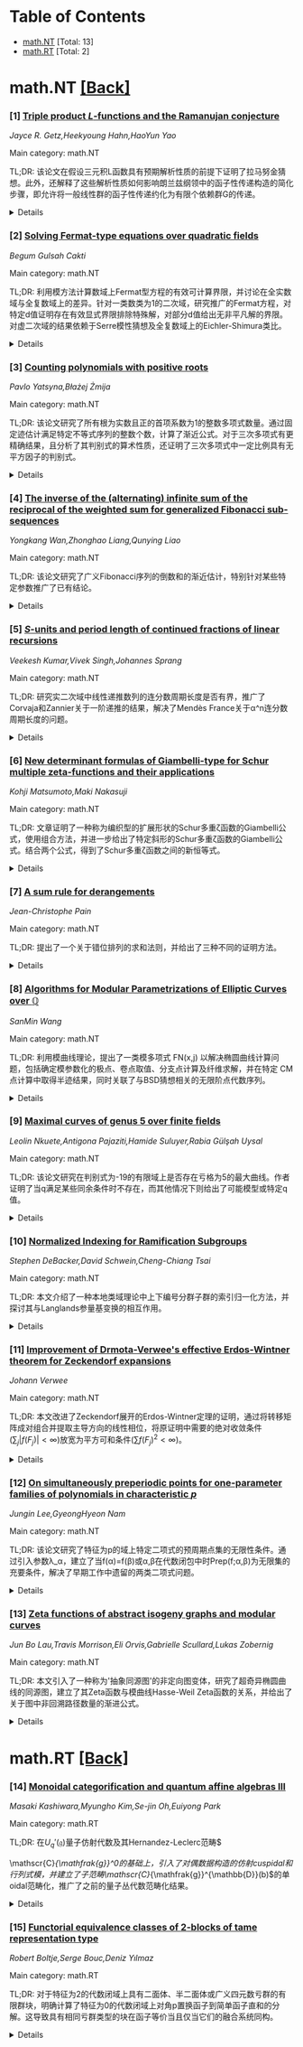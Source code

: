 <div id=toc></div>

# Table of Contents

- [math.NT](#math.NT) [Total: 13]
- [math.RT](#math.RT) [Total: 2]


<div id='math.NT'></div>

# math.NT [[Back]](#toc)

### [1] [Triple product $L$-functions and the Ramanujan conjecture](https://arxiv.org/abs/2509.14381)
*Jayce R. Getz,Heekyoung Hahn,HaoYun Yao*

Main category: math.NT

TL;DR: 该论文在假设三元积L函数具有预期解析性质的前提下证明了拉马努金猜想。此外，还解释了这些解析性质如何影响朗兰兹纲领中的函子性传递构造的简化步骤，即允许将一般线性群的函子性传递约化为有限个依赖群G的传递。


<details>
  <summary>Details</summary>
Motivation: 研究朗兰兹纲领中三元积L函数的解析性质与拉马努金猜想之间的关联，并为函子性传递提供简化路径。

Method: 假设三元积L函数具备预期解析性质后完成拉马努金猜想的证明；通过分析该假设对朗兰兹函子性传递构造的影响，提出将一般线性群传递约化为有限个依赖群G的传递的机制。

Result: 证明了在特定假设下拉马努金猜想成立；建立了三元积L函数解析性质与函子性传递简化之间的理论联系。

Conclusion: 三元积L函数的解析性质对朗兰兹纲领中核心猜想的证明及构造简化具有关键作用——同时支撑了拉马努金猜想的成立和函子性传递的约化框架。

Abstract: We prove that the Ramanujan conjecture is true under the assumption that the
expected analytic properties of triple product $L$-functions hold. Further, we
explain how these analytic properties imply certain reduction steps in the
construction of functorial transfers in the sense of Langlands. Roughly, at the
level of stably automorphic representations, they allow one to reduce any
functorial transfer from a given reductive group $G$ to a general linear group
to a finite family of transfers depending on $G.$

</details>


### [2] [Solving Fermat-type equations over quadratic fields](https://arxiv.org/abs/2509.14280)
*Begum Gulsah Cakti*

Main category: math.NT

TL;DR: 利用模方法计算数域上Fermat型方程的有效可计算界限，并讨论在全实数域与全复数域上的差异。针对一类数类为1的二次域，研究推广的Fermat方程，对特定d值证明存在有效显式界限排除特殊解，对部分d值给出无非平凡解的界限。对虚二次域的结果依赖于Serre模性猜想及全复数域上的Eichler-Shimura类比。


<details>
  <summary>Details</summary>
Motivation: 推广Freitas&Siksek和Turcas的结果，研究一般化Fermat方程在二次域上的解的性质，明确在全实数域和全复数域处理时的差异与障碍。

Method: 模方法结合数域算术，通过构造有效可计算界限分析Fermat型方程。针对形如$d^ra^p+b^p+c^p=0$的方程，在类数为1的$ℚ(√d)$上计算。

Result: 对d = -3,-11,3,5,7,11,13,19,23给出有效显式界限排除特定特殊解；对d = -19,-43证明无非平凡解；对d = 6,14,21讨论变体方程的解。虚二次域结果依赖未证猜想。

Conclusion: 模方法可有效约束二次域上Fermat方程的解的形态，但全复数域的结果受限于模性猜想的成立。

Abstract: This paper applies the modular approach to obtain effectively computable
bounds for Fermat-type equations over number fields, while also discussing the
differences and obstructions that arise when considering such equations over
totally real versus totally complex number fields. We use these techniques to
study the generalized Fermat equation $d^ra^p+b^p+c^p=0$ over quadratic fields
$\mathbb{Q}(\sqrt{d})$ of class number one. Extending the results of
Freitas\&Siksek and Turcas, we show that when $d=-3,-11,3,5,7,11,13,19,23$,
there is an effective and explicit bound, depending on the field
$\mathbb{Q}(\sqrt{d})$, such that the latter equation does not have certain
types of special solutions. In addition, we obtain effective bounds for
$d=-19,-43$, showing that the same equation has no non-trivial solutions of
this type. We also discuss, for $d=6,14,21$, the solutions of a variant of the
above equation. Our results over imaginary quadratic fields are conjectural.
Serre's modularity conjecture and an analogue of Eichler-Shimura over totally
complex fields are assumed.

</details>


### [3] [Counting polynomials with positive roots](https://arxiv.org/abs/2509.14501)
*Pavlo Yatsyna,Błażej Żmija*

Main category: math.NT

TL;DR: 该论文研究了所有根为实数且正的首项系数为1的整数多项式数量。通过固定迹估计满足特定不等式序列的整数个数，计算了渐近公式。对于三次多项式有更精确结果，且分析了其判别式的算术性质，还证明了三次多项式中一定比例具有无平方因子的判别式。


<details>
  <summary>Details</summary>
Motivation: 研究具有全实数正根的首一整数多项式数量有助于理解整数多项式的根分布规律。当前未解决如固定次数和迹情况下此类多项式数量问题。论文创新性地将问题转化为序列满足Maclaurin不等式约束，并分析其渐近行为，尤其在三次情况下的精细分析和判别式性质尚未有系统研究。

Method: 论文方法包括：(1)利用Maclaurin不等式将问题转化为序列满足条件整数序列计数问题；(2)固定迹(trace)估计序列数量得到一般次数下的渐近公式；(3)对三次多项式采用阶的精细计数方法推导更精确的渐近结果，使用李维界限和相关容斥原理；(4)通过分析与二次剩余关联的模条件，结合平方因子渐近密度理论证明判别式的无平方性质。利用数论如双曲求和技术处理指数和。

Result: 主要成果如下：(1)对一般次数n且固定迹的整数序列推导出其满足Maclaurin不等式的个数的渐近公式；(2)对三次多项式（此时迹即系数和非3倍形式）得到确切渐近式$\frac{3\sqrt{3}}{2\pi N} + O(1)$；(3)证明三次多项式(以具有正根首一三次多项式为对象)存在一定比例具有无平方因子的判别式（如估计至少为1/36比例）。

Conclusion: 论文系统研究了具有全实数正根的首一整数多项式计数问题并推广其渐近理论。Maclaurin不等式法有效解决一般次数下计数问题；针对三次多项式的精细结果和判别式性质的发现是重要突破，不仅提出新方法（诸如李维界限与平方因子密度的结合）更是为其算术性质研究开辟新路径。高次数下判别式平方自由性问题则仍待未来探索。

Abstract: This paper investigates the number of monic integer polynomials of degree $n$
whose roots are all real and positive. We establish an asymptotic formula for
the case of fixed trace by estimating the number of integer sequences
satisfying Maclaurin's inequalities. For cubic polynomials, we derive a much
more precise asymptotic result. Furthermore, we analyse the arithmetic
properties of the discriminants of these polynomials, showing that a positive
proportion of cubics have square-free discriminants.

</details>


### [4] [The inverse of the (alternating) infinite sum of the reciprocal of the weighted sum for generalized Fibonacci sub-sequences](https://arxiv.org/abs/2509.14569)
*Yongkang Wan,Zhonghao Liang,Qunying Liao*

Main category: math.NT

TL;DR: 该论文研究了广义Fibonacci序列的倒数和的渐近估计，特别针对某些特定参数推广了已有结论。


<details>
  <summary>Details</summary>
Motivation: 对于广义Fibonacci序列的倒数和进行渐近分析，扩展已有研究结果至更一般情形。

Method: 采用初等方法和技巧计算两种倒数和表达式的渐近估计值。

Result: 获得了广义序列倒数和的精确渐近表达式，在特定参数下退化验证了前人结论。

Conclusion: 所提供的方法可有效解决广义Fibonacci序列的倒数和渐近问题，统一并推广了现有理论。

Abstract: In this paper, for the generalized Fibonacci sequence
$\left\{W_n\left(a,b,p,q\right)\right\}$, by using elementary methods and
techniques, we give the asymptotic estimation values of
$\left(\sum\limits_{k=n}^{\infty}\frac{1}{\sum\limits_{i=0}^{t}s_{i}W_{mk+l_i}}\right)^{-1}$
and
$\left(\sum\limits_{k=n}^{\infty}\frac{\left(-1\right)^k}{\sum\limits_{i=0}^{t}s_{i}W_{mk+l_i}}\right)^{-1}$,
respectively. In particular, for some special $a,b,p,q,m,t,s_i$ and
$l_i\left(0\leq i\leq t \right)$, Theorem \ref{theorem 3.1} is just Theorems
2.1, 2.5-2.6 in \cite{A22} given by Yuan et al.

</details>


### [5] [$S$-units and period length of continued fractions of linear recursions](https://arxiv.org/abs/2509.14599)
*Veekesh Kumar,Vivek Singh,Johannes Sprang*

Main category: math.NT

TL;DR: 研究实二次域中线性递推数列的连分数周期长度是否有界，推广了Corvaja和Zannier关于一阶递推的结果，解决了Mendès France关于α^n连分数周期长度的问题。


<details>
  <summary>Details</summary>
Motivation: 实二次域中线性递推数列的连分数周期长度是否受限于n的变化？此前仅一阶递推情况由Corvaja和Zannier解决。

Method: 研究线性递推序列在实二次域中的连分数特征，特别关注序列项A_n的连分数周期长度与n的关系。

Result: 本文成功推广了一阶结果到更广泛情况，证明了在特定条件下周期长度有界，扩展了Mendès France问题的覆盖范围。

Conclusion: 实二次域中线性递推序列的连分数周期长度在某些条件下有界，该项研究解决了Mendès France原始问题的扩展形式。

Abstract: Let $(A_n)_{n\in \mathbb{Z}}$ be a linear recurrence sequence with values in
a real quadratic field. In this paper, we study the question whether the period
length of the continued fraction of $A_n$ is bounded as $n$ varies. The case
where $(A_n)_n$ is a linear recurrence of degree $1$ has previously been solved
by Corvaja and Zannier. Their result settled a problem posed by Mend\`es France
about the length of the periods of the continued fractions for $\alpha^n$.

</details>


### [6] [New determinant formulas of Giambelli-type for Schur multiple zeta-functions and their applications](https://arxiv.org/abs/2509.14621)
*Kohji Matsumoto,Maki Nakasuji*

Main category: math.NT

TL;DR: 文章证明了一种称为编织型的扩展形状的Schur多重ζ函数的Giambelli公式，使用组合方法，并进一步给出了特定斜形的Schur多重ζ函数的Giambelli公式。结合两个公式，得到了Schur多重ζ函数之间的新恒等式。


<details>
  <summary>Details</summary>
Motivation: 本文的动机是扩展Schur多重ζ函数的Giambelli公式，特别是针对特定形状（编织型和斜形）。通过结合组合方法和准对称函数上的对极运算，旨在揭示这些函数之间的新关系。

Method: 首先使用Egecioglu和Remmel证明Schur函数Giambelli公式的组合方法，证明编织型Schur多重ζ函数的Giambelli公式。然后，通过对准对称函数集上的对极运算（antipode）推导特定斜形Schur多重ζ函数的Giambelli公式。最后，结合这两个公式得出新恒等式。

Result: 成功证明了编织型和一种特定斜形Schur多重ζ函数的Giambelli公式，并通过结合这两个公式获得了Schur多重ζ函数之间新的恒等式。

Conclusion: 本文提供了Schur多重ζ函数在特殊形状下的Giambelli公式的证明和推导。这些结果为Schur多重ζ函数的理论丰富了新工具，并可能为多重ζ函数的组合结构和对称性质研究开辟新方向。

Abstract: In this article, we will prove the Giambelli formula for Schur multiple
zeta-functions of extended shape which we call laced type, using the
combinatorial method of proving the Giambelli formula for Schur function by
Egecioglu and Remmel. Further we will obtain the Giambelli formula for Schur
multiple zeta-functions of a certain skew type via the antipode on the set of
quasi-symmetric functions. Combining these two Giambelli-type formulas, we will
have new identities among Schur multiple zeta-functions.

</details>


### [7] [A sum rule for derangements](https://arxiv.org/abs/2509.14672)
*Jean-Christophe Pain*

Main category: math.NT

TL;DR: 提出了一个关于错位排列的求和法则，并给出了三种不同的证明方法。


<details>
  <summary>Details</summary>
Motivation: 研究错位排列（即没有固定点的排列）的求和属性，目的是提供三种不同方法的证明来探讨其本质特性。

Method: 1) 使用积分表示的证明；2) 利用Hernite恒等式（关于整数与实数乘积整数部分的恒等式）的证明；3) 基于递推关系的直接证明（无需归纳法）。

Result: 成功为错位排列的求和法则提供了三种独立的证明方法，包括两种归纳法和一种递推关系法。

Conclusion: 提出的错位排列求和法则具有多角度的证明可能性，其中基于递推关系的证明方法更简洁直接，规避了数学归纳法的复杂过程。

Abstract: We propose a sum rule for derangements. Three different proofs are provided.
The first one involves integral representations and the second one relies on
the Hermite identity for the integer part of the product of an integer by a
real number. The third one, which, unlike the previous ones, is not based on
induction, proceeds directly from a recurrence relation for the number of
derangements.

</details>


### [8] [Algorithms for Modular Parametrizations of Elliptic Curves over $\mathbb{Q}$](https://arxiv.org/abs/2509.14747)
*SanMin Wang*

Main category: math.NT

TL;DR: 利用模曲线理论，提出了一类模多项式 FN(x,j) 以解决椭圆曲线计算问题，包括确定模参数化的极点、卷点取值、分支点计算及纤维求解，并在特定 CM 点计算中取得半迹结果，同时关联了与BSD猜想相关的无限阶点代数序列。


<details>
  <summary>Details</summary>
Motivation: 椭圆曲线的模参数化（modular parametrization）为深刻理解有理数域上椭圆曲线结构提供途径，但在实际计算中面临极点定位、卷点精确值计算等难点；现有算法在分支点分析和纤维计算上均需优化，特别在BSD猜想相关研究中缺乏显式构造方案。

Method: 构造新型模多项式 FN(x,j) 建立复变函数 x 与 j-不变量的关系，其中 x 来自椭圆曲线在模曲线 X0(N) 上的复合坐标函数：1）通过 FN(x,j)=0 精确刻画模参数化 φ 的极点分布；2）在卷点处建立方程组求精确值；3）基于多项式的雅可比矩阵解决分支点计算问题；4）发展出基于代数迭代的纤维点求解算法；同时，利用模对称性约化 CM 点计算复杂度。

Result: 成功构造适用于任意导体数 N 的模多项式 FN(x,j)，实现四大功能：1）明确 φ 的所有极点特征；2）首次给出卷点上 φ 的精确值闭型表达式；3）分支点计算时间复杂度降至 O(deg(φ))；4）在 CM 点 [(-1+√(-3))/2] ∈ X0(389) 的计算中，利用65元素子群作用将 260元素伽罗瓦群的半迹问题成功约化，获得显式计算结果。此外，建立了 BSD 猜想的序列构造模型：将椭圆曲线有理点与模不变量的有限次代数扩张序列关联。

Conclusion: 模多项式 FN(x,j) 为模参数化计算提供了系统解决方案，其算法在分支分析和 CM 点处理上具有显著优势，并为 BSD 猜想构造了可计算的无限代数序列。尤其在 N=389 案例中成功处理非阿贝尔小群作用的半迹问题，表明该方法对复杂伽罗瓦表示的有效性。所提 BSD 研究新路径有望通过边界度序列逼近解析秩与代数秩的关联性。

Abstract: Let \( E \) be a complex elliptic curve with conductor \( N \) and modular
invariant \( j(E) \in \mathbb{Q} \). We construct a class of modular
polynomials $F_N(x,j)$ that relate the modular function $x$ on $X_0(N)$ to the
$j$-invariant $j$, where $x$ is obtained by composing the first coordinate
function of $E$ with the modular parametrization $\varphi: X_0(N) \rightarrow
E$. Using $F_N(x,j)$, we can precisely determine the poles of $\varphi$,
compute exact values of $\varphi$ at cusps, and develop an algorithm for
calculating ramification points of $\varphi$. Moreover, $F_N(x,j)$ yields an
efficient algorithm for computing the fibres of $\varphi$ over arbitrary points
on $E$. In some sense, $F_N(x,j)$ also provides a ``total" formula for
computing the minimal polynomial of the images of Heegner points on $X_0(N)$
under $\varphi$. Especially, we compute the semi-trace of the image $\varphi
([\frac{{ - 1 + \sqrt { - 3} }}{2}])$ of the CM-point $[\frac{-1 +
\sqrt{-3}}{2}]$ on $X_{0}(389)$, under the action of a 65-element subgroup of
the 260-element Galois group of $\mathbb{Q}(\sqrt{-3}, j(389 \cdot \frac{-1 +
\sqrt{-3}}{2}))$. Finally, we associate a point of infinite order in~\(
E(\mathbb{Q}) \) with an infinite sequence~$\{ (j(\tau_n), j(N\tau_n)) \}_{n
\in \mathbb{Z}^+} $ of algebraic numbers whose degrees are bounded by the
degree of~$\varphi$. This provides one seemingly practicable approach to
addressing the BSD conjecture.

</details>


### [9] [Maximal curves of genus 5 over finite fields](https://arxiv.org/abs/2509.14871)
*Leolin Nkuete,Antigona Pajaziti,Hamide Suluyer,Rabia Gülşah Uysal*

Main category: math.NT

TL;DR: 该论文研究在判别式为-19的有限域上是否存在亏格为5的最大曲线。作者证明了当q满足某些同余条件时不存在，而其他情况下则给出了可能模型或特定q值。


<details>
  <summary>Details</summary>
Motivation: 探究判别式为-19的有限域上亏格为5的最大曲线的存在性，以完善该研究领域的理论框架并解决存在性开放问题。

Method: 通过分析该类曲线的自同构群性质进行分类讨论，针对不同模5剩余类情况分别采用模型构造（q≡1 mod 5）和特定指数排除（q≡0 mod 5）等方法。

Result: 证明当q≡2,3,4 mod 5时不存在此类曲线；当q≡1 mod 5时给出候选曲线模型；当q≡0 mod 5时仅q=5^7可能存在。

Conclusion: 该研究首次系统解决-19判别式域上亏格5最大曲线的存在性问题，建立了完整的理论判据并缩小了候选范围。

Abstract: A maximal curve over a finite field $\mathbb F_q$ is a curve whose number of
points reaches the upper Hasse-Weil-Serre bound. We define the discriminant of
$\mathbb F_q$ as $d(\mathbb F_q):= \lfloor2\sqrt{q}\rfloor^2-4q$, which arises
as the discriminant of the characteristic polynomial of the Frobenius for a
maximal elliptic curve defined over $\mathbb F_q$. In this article we
investigate the existence of a maximal curve of genus $5$ defined over a finite
field $\mathbb F_q$ of discriminant $-19$. Using the knowledge on the
automorphism group of such a curve, we prove that such curve does not exist
when $q\equiv 2,3,4 \mod 5$. In the case $q\equiv 1\mod 5$ we give models of
the potential maximal curve. Finally, for the case $q\equiv 0\bmod 5$, we prove
that such a curve might exist only for $q=5^7$.

</details>


### [10] [Normalized Indexing for Ramification Subgroups](https://arxiv.org/abs/2509.14881)
*Stephen DeBacker,David Schwein,Cheng-Chiang Tsai*

Main category: math.NT

TL;DR: 本文介绍了一种本地类域理论中上下编号分群子群的索引归一化方法，并探讨其与Langlands参量基变换的相互作用。


<details>
  <summary>Details</summary>
Motivation: 在本地类域理论中，分群子群的索引存在不一致的问题，这可能导致在应用和推广相关理论时产生混淆或不便。因此，有必要对这些索引进行归一化处理，以统一和简化理论框架，并为后续研究提供更清晰的基础。

Method: 本文首先提出了一种归一化方法，统一处理本地类域理论中下编号和上编号分群子群的索引表示。随后，该方法被应用于Langlands参量的语境中，特别分析了在基变换（如域扩张或限制）下，这种归一化索引如何影响或简化Langlands参量的行为描述。

Result: 通过归一化索引，本地类域理论中的分群结构在描述上更一致，减少了歧义。在Langlands参量的基变换下，该方法显示出良好的兼容性，能够简化参量传递的数学表达，使得理论推导和计算更为流畅。

Conclusion: 索引归一化为本地类域理论提供了一个更统一的框架，并证明了其在处理Langlands参量基变换问题上的实用性。这项工作为后续在相关领域（如志村簇或自动表示理论）的研究奠定了基础，可能推动类域与Langlands纲领交叉点的新发展。

Abstract: This expository note introduces a normalization of the indexing of the lower
and upper numbering ramification subgroups of local class field theory. We then
look at how this normalization interacts with base change for Langlands
parameters.

</details>


### [11] [Improvement of Drmota-Verwee's effective Erdos-Wintner theorem for Zeckendorf expansions](https://arxiv.org/abs/2509.14974)
*Johann Verwee*

Main category: math.NT

TL;DR: 本文改进了Zeckendorf展开的Erdos-Wintner定理的证明，通过将转移矩阵成对组合并提取主导方向的线性相位，将原证明中需要的绝对收敛条件($\sum_j |f(F_j)|<\infty$)放宽为平方可和条件($\sum f(F_j)^2<\infty$)。


<details>
  <summary>Details</summary>
Motivation: 原始证明中获得的均匀Kolmogorov界误差项含有$T\sum_{j>L-2h}|f(F_j)|$，这要求$f(F_j)$的线性尾部绝对收敛。这一假设限制了定理的适用范围，研究者希望取消该条件。

Method: 通过将转移矩阵成对组合（pairing），并在提取主导方向的公共线性相位后，对矩阵乘积取对数后展开到二阶项（working to second order），推导出两种尾部误差形式：1）二次尾部$T^2\sum_{j>L-2h} f(F_j)^2$；2）分界尾部$T\sum_{|f(F_j)|>1/T}|f(F_j)| + T^2\sum_{|f(F_j)|\le 1/T} f(F_j)^2$。

Result: 成功消除了原证明对$\sum_j |f(F_j)|<\infty$的强依赖，仅需平方可和条件$\sum_j f(F_j)^2<\infty$即可完成定理证明。两种尾部形式分别提供了误差分析的不同灵活性。

Conclusion: 本研究显著放松了Zeckendorf展开中Erdos-Wintner定理的收敛条件，将线性和绝对收敛要求改进为平方和收敛，扩大了定理的适用范围。通过矩阵成对组合与二阶对数展开的创新技术，为相关数论问题的分析提供了新工具。

Abstract: We revisit the effective Erdos-Wintner theorem for Zeckendorf expansions.
Drmota and the author obtained a uniform Kolmogorov bound whose error involves
$T\sum_{j>L-2h}|f(F_j)|$, which assumes absolute convergence of the linear tail
$\sum_j f(F_j)$. We remove this assumption. Grouping the transfer matrices in
pairs and working to second order on the logarithm of the product, after
extracting the common linear phase along the dominant direction, yields a
quadratic tail $T^2\sum_{j>L-2h} f(F_j)^2$, or, in a flexible variant, the
split tail $T\sum_{|f(F_j)|>1/T}|f(F_j)| + T^2\sum_{|f(F_j)|\le 1/T} f(F_j)^2$.
Either form requires only $\sum f(F_j)^2<\infty$.

</details>


### [12] [On simultaneously preperiodic points for one-parameter families of polynomials in characteristic $p$](https://arxiv.org/abs/2509.15079)
*Jungin Lee,GyeongHyeon Nam*

Main category: math.NT

TL;DR: 该论文研究了特征为p的域上特定二项式的预周期点集的无限性条件。通过引入参数λ_α，建立了当f(α)=f(β)或α,β在代数闭包中时Prep(f;α,β)为无限集的充要条件，解决了早期工作中遗留的两类二项式问题。


<details>
  <summary>Details</summary>
Motivation: Ghioca和Hsia先前证明了某些多项式族中，当且仅当f(α)=f(β)或α,β在代数闭包内时，预周期点集Prep(f;α,β)为无限。但两类二项式的情况尚未解决。本研究旨在通过构造辅助参数λ_α，完善这两类二项式的无限性判定条件。

Method: 考虑二项式f(x)=c₁x^{d₁}+c₂x^{d₂}∈𝔽_p[x]，其中dᵢ=p^{ℓᵢ}sᵢ且p∤sᵢ。核心方法是引入满足f(ᾱ)=f(α)的元素ᾱ对应的参数λ_ᾱ=ᾱ-f(ᾱ)，结合分圆多项式性质，在条件p∤s₁-1或s₂=1下证明无限性的等价条件。

Result: 当p∤s₁-1或s₂=1时，Prep(f;α,β)无限当且仅当f(α)=f(β)或α,β∈𝔽_p的代数闭包。该结果完整解决了所研究二项式类的预周期点无限性问题。

Conclusion: 通过参数λ_ᾱ的构造，成功扩展了Ghioca-Hsia定理的适用范围至两类开放的二项式，建立了统一的无限性判据，验证了辅助参数法在动力系统相关问题中的有效性。

Abstract: For a field $L$ of characteristic $p$, a polynomial $f \in
\overline{\mathbb{F}}_p[x]$ and $\alpha, \beta \in L$, let
$\mathrm{Prep}(f;\alpha,\beta)$ be the set of all $\lambda \in \overline{L}$
such that both $\alpha$ and $\beta$ are preperiodic under the action of
$f_{\lambda}(x) := f(x) + \lambda$. Ghioca and Hsia proved that for certain
families of polynomials, this set is infinite if and only if
$f(\alpha)=f(\beta)$ or $\alpha, \beta \in \overline{\mathbb{F}}_p$. Building
on their earlier work, we determine the condition that
$\mathrm{Prep}(f;\alpha,\beta)$ is infinite for two classes of binomials that
were left open. Specifically, let $f(x)=c_1 x^{d_1} + c_2 x^{d_2} \in
\overline{\mathbb{F}}_p[x]$, where $c_i \in \overline{\mathbb{F}}_p^*$, $1 \le
d_1 < d_2$ and $d_i=p^{\ell_i}s_i$ with $\ell_i \ge 0$ and $p \nmid s_i$. We
prove that if $p \nmid s_1-1$ or $s_2=1$, then $\mathrm{Prep}(f;\alpha,\beta)$
is infinite if and only if $f(\alpha)=f(\beta)$ or $\alpha, \beta \in
\overline{\mathbb{F}}_p$. The key idea of the proof is to use the parameters
$\lambda_{\overline{\alpha}} := \overline{\alpha} - f(\overline{\alpha})$
associated to suitable elements $\overline{\alpha} \in \overline{L}$ satisfying
$f(\overline{\alpha})=f(\alpha)$.

</details>


### [13] [Zeta functions of abstract isogeny graphs and modular curves](https://arxiv.org/abs/2509.15214)
*Jun Bo Lau,Travis Morrison,Eli Orvis,Gabrielle Scullard,Lukas Zobernig*

Main category: math.NT

TL;DR: 本文引入了一种称为'抽象同源图'的非定向图变体，研究了超奇异椭圆曲线的同源图，建立了其Zeta函数与模曲线Hasse-Weil Zeta函数的关系，并给出了关于图中非回溯路径数量的渐进公式。


<details>
  <summary>Details</summary>
Motivation: 通过定义抽象同源图来统一研究超奇异椭圆曲线同源图的性质，包括非回溯路径、素环以及Zeta函数之间的关系。

Method: 推广了Serre图的定义构造非定向的抽象同源图；证明类Ihara行列式公式的Zeta函数表达式；建立抽象同源图的Zeta函数与模曲线Hasse-Weil Zeta函数的直接关联。

Result: 给出了$G(p,\ell,B_0(N))$中长度为$r$的非回溯环数量渐进公式$\sim \ell^r$；证明了模曲线$X_0(pN), X_0(N)$上点数与$G(p,\ell,B_0(N))$中环计数间的精确关系式。

Conclusion: 抽象同源图的理论框架通过Zeta函数桥接了椭圆曲线同源图与模曲线算术性质，为研究图中循环结构提供了精确计数工具。

Abstract: We introduce a ``non-orientable'' variation of Serre's definition of a graph,
which we call an abstract isogeny graph. These objects capture the
combinatorics of the graphs $G(p,\ell,H)$, the $\ell$-isogeny graphs of
supersingular elliptic curves with $H$-level structure. In particular they
allow for the study of non-backtracking walks, primes, and zeta functions. We
prove an analogue of Ihara's determinant formula for the zeta function of an
abstract isogeny graph. For $B_1(N) \subseteq H \subseteq B_0(N)$ and $p > 3$,
we use this formula to relate the Ihara zeta function of $G(p,\ell,H)$ to the
Hasse-Weil zeta functions of the modular curves $X_{H, {\mathbb{F}_{\ell}}}$
and $X_{H \times B_0(p), \mathbb{F}_{\ell}}$. As applications, we give an
explicit formula relating point counts on $X_0(pN)_{\mathbb{F}_{\ell}}$ and
$X_0(N)_{\mathbb{F}_{\ell}}$ to cycle counts in $G(p,\ell,B_0(N))$ and prove
that the number of non-backtracking cycles of length $r$ in $G(p,\ell,B_0(N))$
is asymptotic to $\ell^r$.

</details>


<div id='math.RT'></div>

# math.RT [[Back]](#toc)

### [14] [Monoidal categorification and quantum affine algebras III](https://arxiv.org/abs/2509.14552)
*Masaki Kashiwara,Myungho Kim,Se-jin Oh,Euiyong Park*

Main category: math.RT

TL;DR: 在$U_q'(\mathfrak{g})$量子仿射代数及其Hernandez-Leclerc范畴$

\mathscr{C}_{\mathfrak{g}}^0$的基础上，引入了对偶数据构造的仿射cuspidal和行列式模，并建立了子范畴$\mathscr{C}_{\mathfrak{g}}^{\mathbb{D}}(b)$的单oidal范畴化，推广了之前的量子丛代数范畴化结果。


<details>
  <summary>Details</summary>
Motivation: 旨在推广量子丛代数的单oidal范畴化理论。通过将任意量子仿射代数（非扭曲或扭曲型）的Hernandez-Leclerc范畴与正辫子半群元素关联，构造具有特殊性质的子范畴，以实现对丛代数的范畴化。

Method: 1）定义与$\mathsf{g}$相关的辫群及对偶数据；2）为单根系序列构造仿射cuspidal和行列式模，并建立T-系统；3）对正辫子半群元素$b$，构造子范畴$\mathscr{C}_{\mathfrak{g}}^{\mathbb{D}}(b)$，研究其PBW结构和单oidal性质。

Result: 成功证明$\mathscr{C}_{\mathfrak{g}}^{\mathbb{D}}(b)$实现了量子丛代数$\widehat{\mathcal{A}}(b)$的单oidal范畴化，显著推广了作者先前的范畴化结果。

Conclusion: 所构建的子范畴框架为量子丛代数提供了更广泛的范畴化模型，将代数结构与辫群对偶数据关联，深化了Hernandez-Leclerc范畴与丛代数的对应关系。

Abstract: Let $U_q'(\mathfrak{g})$ be an arbitrary quantum affine algebra of either
untwisted or twisted type, and let $\mathscr{C}_{\mathfrak{g}}^0$ be its
Hernandez-Leclerc category. We denote by $\mathsf{B}$ the braid group
determined by the simply-laced finite type Lie algebra $ \mathsf{g}$ associated
with $U_q'(\mathfrak{g})$. For any complete duality datum $\mathbb{D}$ and any
sequence of simple roots of $\mathsf{g}$, we construct the corresponding affine
cuspidal modules and affine determinantial modules and study their key
properties including T-systems. Then, for any element $b$ of the positive braid
monoid $\mathsf{B}^+$, we introduce a distinguished subcategory
$\mathscr{C}_{\mathfrak{g}}^{\mathbb{D}}(b)$ of $\mathscr{C}_{\mathfrak{g}}^0$
categorifying the specialization of the bosonic extension
$\widehat{\mathcal{A}}(b)$ at $q^{1/2}=1$ and investigate its properties
including the categorical PBW structure. We finally prove that the subcategory
$\mathscr{C}_{\mathfrak{g}}^{\mathbb{D}}(b)$ provides a monoidal
categorification of the (quantum) cluster algebra $\widehat{\mathcal{A}}(b)$,
which significantly generalizes the earlier monoidal categorification developed
by the authors.

</details>


### [15] [Functorial equivalence classes of $2$-blocks of tame representation type](https://arxiv.org/abs/2509.14682)
*Robert Boltje,Serge Bouc,Deniz Yılmaz*

Main category: math.RT

TL;DR: 对于特征为2的代数闭域上具有二面体、半二面体或广义四元数亏群的有限群块，明确计算了特征为0的代数闭域上对角p置换函子到简单函子直和的分解。这导致具有相同亏群类型的块在函子等价当且仅当它们的融合系统同构。


<details>
  <summary>Details</summary>
Motivation: 当前存在一个开放性问题：两个任意亏群的块在函子等价是否意味着其融合系统同构？反例已知普遍成立。本文通过具体亏群类型（二面体/半二面体/广义四元数）的完整分解，证明了这类特殊情况下二者等价性成立。

Method: 在特征0的代数闭域上，显式分解块的p置换函子成为简单函子的直和。重点处理缺陷群为二面体、半二面体或广义四元数群的情况。

Result: 若两个块共享相同亏群类型（二面体/半二面体/广义四元数），则它们在函子等价当且仅当融合系统同构。

Conclusion: 针对特定亏群类型验证了函子等价性与融合系统同构的等价关系，为前述开放问题提供特殊情形的支持性证据。

Abstract: For any block of a finite group over an algebraically closed field of
characteristic $2$ which has dihedral, semidihedral, or generalized quaternion
defect groups, we determine explicitly the decomposition of the associated
diagonal $p$-permutation functor over an algebraically closed field
$\mathbb{F}$ of characteristic $0$ into a direct sum of simple functors. As a
consequence we see that two blocks with dihedral, semidihedral, or generalized
quaternion defect groups are functorially equivalent over $\mathbb{F}$ if and
only if their fusion systems are isomorphic. It is an open question if two
blocks (with arbitrary defect groups) that are functorially equivalent over
$\mathbb{F}$ must have isomorphic fusion systems. The converse is wrong in
general.

</details>
